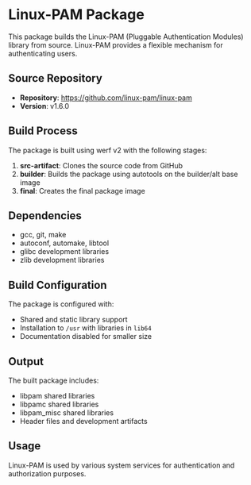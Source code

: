 # Linux-PAM Package

This package builds the Linux-PAM (Pluggable Authentication Modules) library from source. Linux-PAM provides a flexible mechanism for authenticating users.

## Source Repository

- **Repository**: https://github.com/linux-pam/linux-pam
- **Version**: v1.6.0

## Build Process

The package is built using werf v2 with the following stages:

1. **src-artifact**: Clones the source code from GitHub
2. **builder**: Builds the package using autotools on the builder/alt base image
3. **final**: Creates the final package image

## Dependencies

- gcc, git, make
- autoconf, automake, libtool
- glibc development libraries
- zlib development libraries

## Build Configuration

The package is configured with:
- Shared and static library support
- Installation to `/usr` with libraries in `lib64`
- Documentation disabled for smaller size

## Output

The built package includes:
- libpam shared libraries
- libpamc shared libraries
- libpam_misc shared libraries
- Header files and development artifacts

## Usage

Linux-PAM is used by various system services for authentication and authorization purposes.
